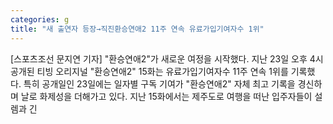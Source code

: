 ```yaml
---
categories: g
title: "새 출연자 등장→직진환승연애2 11주 연속 유료가입기여자수 1위"
---
```

[스포츠조선 문지연 기자] "환승연애2"가 새로운 여정을 시작했다. 지난 23일 오후 4시 공개된 티빙 오리지널 "환승연애2" 15화는 유료가입기여자수 11주 연속 1위를 기록했다. 특히 공개일인 23일에는 일자별 구독 기여가 "환승연애2" 자체 최고 기록을 경신하며 날로 화제성을 더해가고 있다. 지난 15화에서는 제주도로 여행을 떠난 입주자들이 설렘과 긴